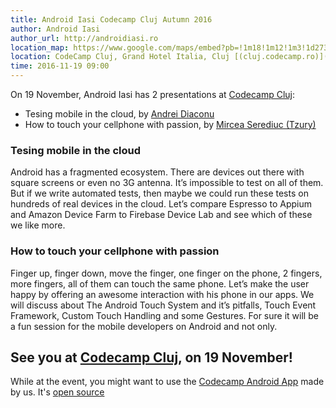 ```yaml
---
title: Android Iasi Codecamp Cluj Autumn 2016
author: Android Iasi
author_url: http://androidiasi.ro
location_map: https://www.google.com/maps/embed?pb=!1m18!1m12!1m3!1d2733.610620257119!2d23.603581515601153!3d46.75285927913727!2m3!1f0!2f0!3f0!3m2!1i1024!2i768!4f13.1!3m3!1m2!1s0x47490dca8d7778b9%3A0x57caea177482cc7d!2sGrand+Hotel+Italia%2C+Strada+Trifoiului+2%2C+Cluj-Napoca+400000!5e0!3m2!1sen!2sro!4v1479328672601
location: CodeCamp Cluj, Grand Hotel Italia, Cluj [(cluj.codecamp.ro)](http://cluj.codecamp.ro)
time: 2016-11-19 09:00
---
```


On 19 November, Android Iasi has 2 presentations at [Codecamp Cluj](http://cluj.codecamp.ro):

- Tesing mobile in the cloud, by [Andrei Diaconu](http://andreidiaconu.com)
- How to touch your cellphone with passion, by [Mircea Serediuc (Tzury)](https://ro.linkedin.com/in/tzury)

### Tesing mobile in the cloud

Android has a fragmented ecosystem. There are devices out there with square screens or even no 3G antenna. It’s impossible to test on all of them. But if we write automated tests, then maybe we could run these tests on hundreds of real devices in the cloud. Let’s compare Espresso to Appium and Amazon Device Farm to Firebase Device Lab and see which of these we like more.

### How to touch your cellphone with passion

Finger up, finger down, move the finger, one finger on the phone, 2 fingers, more fingers, all of them can touch the same phone. Let’s make the user happy by offering an awesome interaction with his phone in our apps. We will discuss about The Android Touch System and it’s pitfalls, Touch Event Framework, Custom Touch Handling and some Gestures. For sure it will be a fun session for the mobile developers on Android and not only.

## See you at [Codecamp Cluj](http://cluj.codecamp.ro), on 19 November!

While at the event, you might want to use the [Codecamp Android App](https://play.google.com/store/apps/details?id=ro.androidiasi.codecamp.iasi.live) made by us. It's [open source](https://github.com/AndroidIasi/Codecamp)

